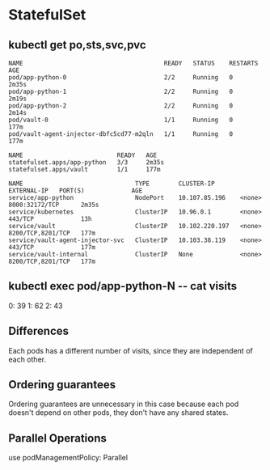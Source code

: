 # StatefulSet

## kubectl get po,sts,svc,pvc

```
NAME                                       READY   STATUS    RESTARTS   AGE
pod/app-python-0                           2/2     Running   0          2m35s
pod/app-python-1                           2/2     Running   0          2m19s
pod/app-python-2                           2/2     Running   0          2m14s
pod/vault-0                                1/1     Running   0          177m
pod/vault-agent-injector-dbfc5cd77-m2qln   1/1     Running   0          177m

NAME                          READY   AGE
statefulset.apps/app-python   3/3     2m35s
statefulset.apps/vault        1/1     177m

NAME                               TYPE        CLUSTER-IP       EXTERNAL-IP   PORT(S)             AGE
service/app-python                 NodePort    10.107.85.196    <none>        8000:32172/TCP      2m35s
service/kubernetes                 ClusterIP   10.96.0.1        <none>        443/TCP             13h
service/vault                      ClusterIP   10.102.220.197   <none>        8200/TCP,8201/TCP   177m
service/vault-agent-injector-svc   ClusterIP   10.103.38.119    <none>        443/TCP             177m
service/vault-internal             ClusterIP   None             <none>        8200/TCP,8201/TCP   177m
```

## kubectl exec pod/app-python-N -- cat visits
0: 39
1: 62
2: 43

## Differences
Each pods has a different number of visits, since they are independent of each other.

## Ordering guarantees
Ordering guarantees are unnecessary in this case because each pod doesn't depend on other pods, they don't have any shared states.

## Parallel Operations
use podManagementPolicy: Parallel
